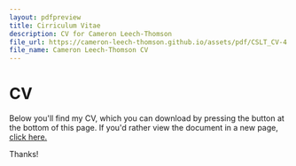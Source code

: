 ```yaml
---
layout: pdfpreview
title: Cirriculum Vitae
description: CV for Cameron Leech-Thomson
file_url: https://cameron-leech-thomson.github.io/assets/pdf/CSLT_CV-4.pdf
file_name: Cameron Leech-Thomson CV
---
```


# CV

Below you'll find my CV, which you can download by pressing the button at the bottom of this page. If you'd rather view the document in a new page, [click here.](https://cameron-leech-thomson.github.io/assets/pdf/CSLT_CV-4.pdf)

Thanks!
